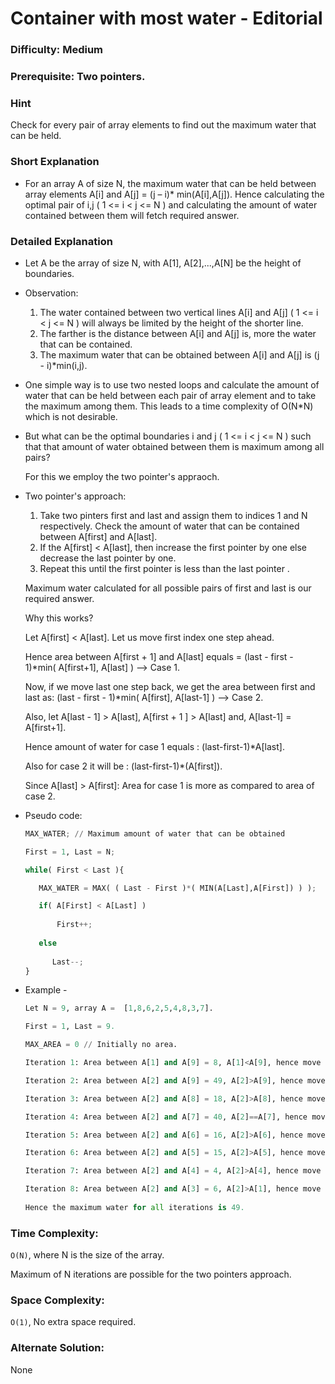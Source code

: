 # Container with most water - Editorial

### Difficulty:  Medium

### Prerequisite:  Two pointers.

### Hint

Check for every pair of array elements to find out the maximum water that can be held. 

### Short Explanation

* For an array A of size N, the maximum water that can be held between array elements A[i] and A[j] = (j – i)* min(A[i],A[j]). Hence calculating the optimal pair of i,j 
  ( 1 <= i < j <= N ) and calculating the amount of water contained between them will fetch required answer.

### Detailed Explanation

* Let A be the array of size N, with A[1], A[2],...,A[N] be the height of boundaries.

* Observation:

  1. The water contained between two vertical lines A[i] and A[j] ( 1 <= i < j <= N ) will always be limited by the height of the shorter line.
  2. The farther is the distance between A[i] and A[j] is, more the water that can be contained.
  3. The maximum water that can be obtained between A[i] and A[j] is (j - i)*min(i,j).
  

* One simple way is to use two nested loops and calculate the amount of water that can be held between each pair of array element and to take the maximum among them. This leads   to a time complexity of O(N*N) which is not desirable.

* But what can be the optimal boundaries i and j ( 1 <= i < j <= N ) such that that amount of water obtained between them is maximum among all pairs?
  
  For this we employ the two pointer's appraoch.

* Two pointer's approach:
  
  1. Take two pinters first and last and assign them to indices 1 and N respectively. Check the amount of water that can be contained between A[first] and A[last].
  2. If the A[first] < A[last], then increase the first pointer by one else decrease the last pointer by one.
  3. Repeat this until the first pointer is less than the last pointer .
  
  Maximum water calculated for all possible pairs of first and last is our required answer.
  
  Why this works?

  Let A[first] < A[last]. Let us move first index one step ahead.
  
  Hence area between A[first + 1] and A[last] equals = (last - first - 1)*min( A[first+1], A[last] ) --> Case 1.
  
  Now, if we move last one step back, we get the area between first and last as: (last - first - 1)*min( A[first], A[last-1] ) --> Case 2.
  
  Also, let A[last - 1] > A[last], A[first + 1 ] > A[last] and, A[last-1] = A[first+1].
  
  Hence amount of water for case 1 equals : (last-first-1)*A[last].
  
  Also for case 2 it will be : (last-first-1)*(A[first]).
  
  Since A[last] > A[first]: Area for case 1 is more as compared to area of case 2.

* Pseudo code:
  
  ```python
  MAX_WATER; // Maximum amount of water that can be obtained

  First = 1, Last = N;
  
  while( First < Last ){
  
     MAX_WATER = MAX( ( Last - First )*( MIN(A[Last],A[First]) ) );
  
     if( A[First] < A[Last] )
     
         First++;
         
     else
     
        Last--;
  }
  ```
* Example -
  ```python
  Let N = 9, array A =  [1,8,6,2,5,4,8,3,7].
  
  First = 1, Last = 9.
  
  MAX_AREA = 0 // Initially no area.
  
  Iteration 1: Area between A[1] and A[9] = 8, A[1]<A[9], hence move first one step ahead. First = 2, Last = 9, MAX_AREA = 9.
  
  Iteration 2: Area between A[2] and A[9] = 49, A[2]>A[9], hence move last one step back. First = 2, Last = 8, MAX_AREA = 49. 
  
  Iteration 3: Area between A[2] and A[8] = 18, A[2]>A[8], hence move last one step back. First = 2, Last = 7, MAX_AREA = 49.
  
  Iteration 4: Area between A[2] and A[7] = 40, A[2]==A[7], hence move last one step back. First = 2, Last = 6, MAX_AREA = 49. 
  
  Iteration 5: Area between A[2] and A[6] = 16, A[2]>A[6], hence move last one step back. First = 2, Last = 5, MAX_AREA = 49.
  
  Iteration 6: Area between A[2] and A[5] = 15, A[2]>A[5], hence move last one step back. First = 2, Last = 4, MAX_AREA = 49.
  
  Iteration 7: Area between A[2] and A[4] = 4, A[2]>A[4], hence move last one step back. First = 2, Last = 3, MAX_AREA = 49.
  
  Iteration 8: Area between A[2] and A[3] = 6, A[2]>A[1], hence move last one step back. First = 2, Last = 2, MAX_AREA = 49.
 
  Hence the maximum water for all iterations is 49.
  ```
### Time Complexity:

`O(N)`, where N is the size of the array.

Maximum of N iterations are possible for the two pointers approach.

### Space Complexity:

`O(1)`, No extra space required.

### Alternate Solution:

None
